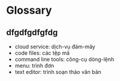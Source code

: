 # Glossary

## dfgdfgdfgfdg

- cloud service: dịch-vụ đám-mây
- code files: các tệp mã
- command line tools: công-cụ dòng-lệnh
- menu: trình đơn
- text editor: trình soạn thảo văn bản